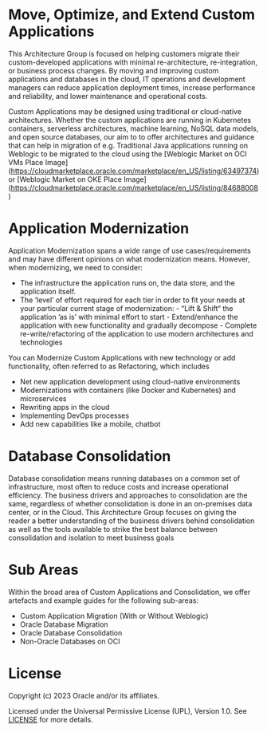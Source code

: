 # Move, Optimize, and Extend Custom Applications

This Architecture Group is focused on helping customers migrate their custom-developed applications with minimal re-architecture, re-integration, or business process changes. By moving and improving custom applications and databases in the cloud, IT operations and development managers can reduce application deployment times, increase performance and reliability, and lower maintenance and operational costs.

Custom Applications may be designed using traditional or cloud-native architectures. Whether the custom applications are running in Kubernetes containers, serverless architectures, machine learning, NoSQL data models, and open source databases, our aim to to offer architectures and guidance that can help in migration of e.g. Traditional Java applications running on Weblogic to be migrated to the cloud using the [Weblogic Market on OCI VMs Place Image] (https://cloudmarketplace.oracle.com/marketplace/en_US/listing/63497374) or [Weblogic Market on OKE Place Image] (https://cloudmarketplace.oracle.com/marketplace/en_US/listing/84688008)


# Application Modernization 

Application Modernization spans a wide range of use cases/requirements and may have different opinions on what modernization means. However, when modernizing, we need to consider:

- The infrastructure the application runs on, the data store, and the application itself. 
- The ’level’ of effort required for each tier in order to fit your needs at your particular current stage of modernization:
          - “Lift & Shift“ the application ’as is’ with minimal effort to start
          - Extend/enhance the application with new functionality and gradually decompose
          - Complete re-write/refactoring of the application to use modern architectures and technologies

You can Modernize Custom Applications with new technology or add functionality, often referred to as Refactoring, which includes
- Net new application development using cloud-native environments
- Modernizations with containers (like Docker and Kubernetes) and microservices
- Rewriting apps in the cloud
- Implementing DevOps processes
- Add new capabilities like a mobile, chatbot
  
# Database Consolidation 

Database consolidation means running databases on a common set of infrastructure, most often to reduce costs and increase operational efficiency. The business drivers and approaches to consolidation are the same, regardless of whether consolidation is done in an on-premises data center, or in the Cloud. This Architecture Group focuses on giving the reader a better understanding of the business drivers behind consolidation as well as the tools available to strike the best balance between consolidation and isolation to meet business goals

# Sub Areas 

Within the broad area of Custom Applications and Consolidation, we offer artefacts and example guides for the following sub-areas:

- Custom Application Migration (With or Without Weblogic) 
- Oracle Database Migration 
- Oracle Database Consolidation 
- Non-Oracle Databases on OCI 

# License

Copyright (c) 2023 Oracle and/or its affiliates.

Licensed under the Universal Permissive License (UPL), Version 1.0.
See [LICENSE](https://github.com/oracle-devrel/technology-engineering/blob/main/LICENSE) for more details.
